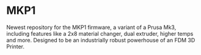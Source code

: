 # MKP1
Newest repository for the MKP1 firmware, a variant of a Prusa Mk3, including features like a 2x8 material changer, dual extruder, higher temps and more. Designed to be an industrially robust powerhouse of an FDM 3D Printer.
